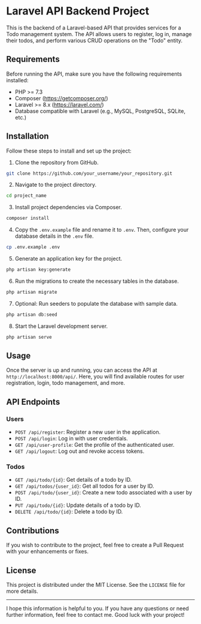 # Laravel API Backend Project

This is the backend of a Laravel-based API that provides services for a Todo management system. The API allows users to register, log in, manage their todos, and perform various CRUD operations on the "Todo" entity.

## Requirements

Before running the API, make sure you have the following requirements installed:

- PHP >= 7.3
- Composer (https://getcomposer.org/)
- Laravel >= 8.x (https://laravel.com/)
- Database compatible with Laravel (e.g., MySQL, PostgreSQL, SQLite, etc.)

## Installation

Follow these steps to install and set up the project:

1. Clone the repository from GitHub.

```bash
git clone https://github.com/your_username/your_repository.git
```

2. Navigate to the project directory.

```bash
cd project_name
```

3. Install project dependencies via Composer.

```bash
composer install
```

4. Copy the `.env.example` file and rename it to `.env`. Then, configure your database details in the `.env` file.

```bash
cp .env.example .env
```

5. Generate an application key for the project.

```bash
php artisan key:generate
```

6. Run the migrations to create the necessary tables in the database.

```bash
php artisan migrate
```

7. Optional: Run seeders to populate the database with sample data.

```bash
php artisan db:seed
```

8. Start the Laravel development server.

```bash
php artisan serve
```

## Usage

Once the server is up and running, you can access the API at `http://localhost:8000/api/`. Here, you will find available routes for user registration, login, todo management, and more.

## API Endpoints

### Users

- `POST /api/register`: Register a new user in the application.
- `POST /api/login`: Log in with user credentials.
- `GET /api/user-profile`: Get the profile of the authenticated user.
- `GET /api/logout`: Log out and revoke access tokens.

### Todos

- `GET /api/todo/{id}`: Get details of a todo by ID.
- `GET /api/todos/{user_id}`: Get all todos for a user by ID.
- `POST /api/todo/{user_id}`: Create a new todo associated with a user by ID.
- `PUT /api/todo/{id}`: Update details of a todo by ID.
- `DELETE /api/todo/{id}`: Delete a todo by ID.

## Contributions

If you wish to contribute to the project, feel free to create a Pull Request with your enhancements or fixes.

## License

This project is distributed under the MIT License. See the `LICENSE` file for more details.

---
I hope this information is helpful to you. If you have any questions or need further information, feel free to contact me. Good luck with your project!

